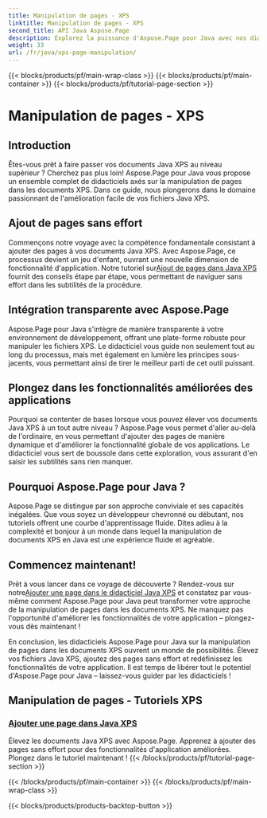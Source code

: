 ```yaml
---
title: Manipulation de pages - XPS
linktitle: Manipulation de pages - XPS
second_title: API Java Aspose.Page
description: Explorez la puissance d'Aspose.Page pour Java avec nos didacticiels. Améliorez vos documents Java XPS en ajoutant sans effort des pages pour des fonctionnalités d'application améliorées.
weight: 33
url: /fr/java/xps-page-manipulation/
---
```


{{< blocks/products/pf/main-wrap-class >}}
{{< blocks/products/pf/main-container >}}
{{< blocks/products/pf/tutorial-page-section >}}

# Manipulation de pages - XPS


## Introduction

Êtes-vous prêt à faire passer vos documents Java XPS au niveau supérieur ? Cherchez pas plus loin! Aspose.Page pour Java vous propose un ensemble complet de didacticiels axés sur la manipulation de pages dans les documents XPS. Dans ce guide, nous plongerons dans le domaine passionnant de l'amélioration facile de vos fichiers Java XPS.

## Ajout de pages sans effort

 Commençons notre voyage avec la compétence fondamentale consistant à ajouter des pages à vos documents Java XPS. Avec Aspose.Page, ce processus devient un jeu d'enfant, ouvrant une nouvelle dimension de fonctionnalité d'application. Notre tutoriel sur[Ajout de pages dans Java XPS](./add-page/) fournit des conseils étape par étape, vous permettant de naviguer sans effort dans les subtilités de la procédure.

## Intégration transparente avec Aspose.Page

Aspose.Page pour Java s'intègre de manière transparente à votre environnement de développement, offrant une plate-forme robuste pour manipuler les fichiers XPS. Le didacticiel vous guide non seulement tout au long du processus, mais met également en lumière les principes sous-jacents, vous permettant ainsi de tirer le meilleur parti de cet outil puissant.

## Plongez dans les fonctionnalités améliorées des applications

Pourquoi se contenter de bases lorsque vous pouvez élever vos documents Java XPS à un tout autre niveau ? Aspose.Page vous permet d'aller au-delà de l'ordinaire, en vous permettant d'ajouter des pages de manière dynamique et d'améliorer la fonctionnalité globale de vos applications. Le didacticiel vous sert de boussole dans cette exploration, vous assurant d'en saisir les subtilités sans rien manquer.

## Pourquoi Aspose.Page pour Java ?

Aspose.Page se distingue par son approche conviviale et ses capacités inégalées. Que vous soyez un développeur chevronné ou débutant, nos tutoriels offrent une courbe d'apprentissage fluide. Dites adieu à la complexité et bonjour à un monde dans lequel la manipulation de documents XPS en Java est une expérience fluide et agréable.

## Commencez maintenant!

 Prêt à vous lancer dans ce voyage de découverte ? Rendez-vous sur notre[Ajouter une page dans le didacticiel Java XPS](./add-page/) et constatez par vous-même comment Aspose.Page pour Java peut transformer votre approche de la manipulation de pages dans les documents XPS. Ne manquez pas l'opportunité d'améliorer les fonctionnalités de votre application – plongez-vous dès maintenant !

En conclusion, les didacticiels Aspose.Page pour Java sur la manipulation de pages dans les documents XPS ouvrent un monde de possibilités. Élevez vos fichiers Java XPS, ajoutez des pages sans effort et redéfinissez les fonctionnalités de votre application. Il est temps de libérer tout le potentiel d'Aspose.Page pour Java – laissez-vous guider par les didacticiels !
## Manipulation de pages - Tutoriels XPS
### [Ajouter une page dans Java XPS](./add-page/)
Élevez les documents Java XPS avec Aspose.Page. Apprenez à ajouter des pages sans effort pour des fonctionnalités d'application améliorées. Plongez dans le tutoriel maintenant !
{{< /blocks/products/pf/tutorial-page-section >}}

{{< /blocks/products/pf/main-container >}}
{{< /blocks/products/pf/main-wrap-class >}}

{{< blocks/products/products-backtop-button >}}
